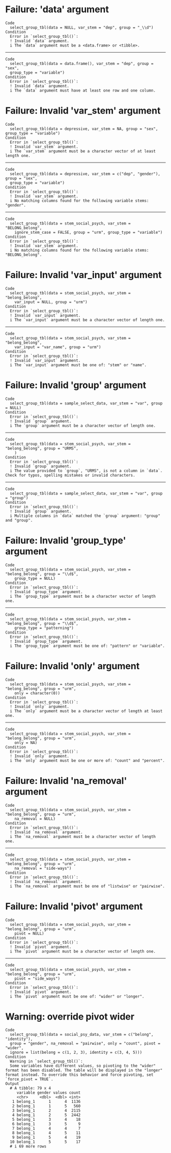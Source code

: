 # Failure: 'data' argument

    Code
      select_group_tbl(data = NULL, var_stem = "dep", group = "_\\d")
    Condition
      Error in `select_group_tbl()`:
      ! Invalid `data` argument.
      i The `data` argument must be a <data.frame> or <tibble>.

---

    Code
      select_group_tbl(data = data.frame(), var_stem = "dep", group = "sex",
      group_type = "variable")
    Condition
      Error in `select_group_tbl()`:
      ! Invalid `data` argument.
      i The `data` argument must have at least one row and one column.

# Failure: Invalid 'var_stem' argument

    Code
      select_group_tbl(data = depressive, var_stem = NA, group = "sex", group_type = "variable")
    Condition
      Error in `select_group_tbl()`:
      ! Invalid `var_stem` argument.
      i The `var_stem` argument must be a character vector of at least length one.

---

    Code
      select_group_tbl(data = depressive, var_stem = c("dep", "gender"), group = "sex",
      group_type = "variable")
    Condition
      Error in `select_group_tbl()`:
      ! Invalid `var_stem` argument.
      i No matching columns found for the following variable stems: "gender".

---

    Code
      select_group_tbl(data = stem_social_psych, var_stem = "BELONG_belong",
        ignore_stem_case = FALSE, group = "urm", group_type = "variable")
    Condition
      Error in `select_group_tbl()`:
      ! Invalid `var_stem` argument.
      i No matching columns found for the following variable stems: "BELONG_belong".

# Failure: Invalid 'var_input' argument

    Code
      select_group_tbl(data = stem_social_psych, var_stem = "belong_belong",
        var_input = NULL, group = "urm")
    Condition
      Error in `select_group_tbl()`:
      ! Invalid `var_input` argument.
      i The `var_input` argument must be a character vector of length one.

---

    Code
      select_group_tbl(data = stem_social_psych, var_stem = "belong_belong",
        var_input = "var_name", group = "urm")
    Condition
      Error in `select_group_tbl()`:
      ! Invalid `var_input` argument.
      i The `var_input` argument must be one of: "stem" or "name".

# Failure: Invalid 'group' argument

    Code
      select_group_tbl(data = sample_select_data, var_stem = "var", group = NULL)
    Condition
      Error in `select_group_tbl()`:
      ! Invalid `group` argument.
      i The `group` argument must be a character vector of length one.

---

    Code
      select_group_tbl(data = stem_social_psych, var_stem = "belong_belong", group = "URMS",
        )
    Condition
      Error in `select_group_tbl()`:
      ! Invalid `group` argument.
      i The value provided to `group`, "URMS", is not a column in `data`. Check for typos, spelling mistakes or invalid characters.

---

    Code
      select_group_tbl(data = sample_select_data, var_stem = "var", group = "group")
    Condition
      Error in `select_group_tbl()`:
      ! Invalid `group` argument.
      i Multiple columns in `data` matched the `group` argument: "group" and "group".

# Failure: Invalid 'group_type' argument

    Code
      select_group_tbl(data = stem_social_psych, var_stem = "belong_belong", group = "\\d$",
        group_type = NULL)
    Condition
      Error in `select_group_tbl()`:
      ! Invalid `group_type` argument.
      i The `group_type` argument must be a character vector of length one.

---

    Code
      select_group_tbl(data = stem_social_psych, var_stem = "belong_belong", group = "\\d$",
        group_type = "patterning")
    Condition
      Error in `select_group_tbl()`:
      ! Invalid `group_type` argument.
      i The `group_type` argument must be one of: "pattern" or "variable".

# Failure: Invalid 'only' argument

    Code
      select_group_tbl(data = stem_social_psych, var_stem = "belong_belong", group = "urm",
        only = character(0))
    Condition
      Error in `select_group_tbl()`:
      ! Invalid `only` argument.
      i The `only` argument must be a character vector of length at least one.

---

    Code
      select_group_tbl(data = stem_social_psych, var_stem = "belong_belong", group = "urm",
        only = NA)
    Condition
      Error in `select_group_tbl()`:
      ! Invalid `only` argument.
      i The `only` argument must be one or more of: "count" and "percent".

# Failure: Invalid 'na_removal' argument

    Code
      select_group_tbl(data = stem_social_psych, var_stem = "belong_belong", group = "urm",
        na_removal = NULL)
    Condition
      Error in `select_group_tbl()`:
      ! Invalid `na_removal` argument.
      i The `na_removal` argument must be a character vector of length one.

---

    Code
      select_group_tbl(data = stem_social_psych, var_stem = "belong_belong", group = "urm",
        na_removal = "side-ways")
    Condition
      Error in `select_group_tbl()`:
      ! Invalid `na_removal` argument.
      i The `na_removal` argument must be one of "listwise" or "pairwise".

# Failure: Invalid 'pivot' argument

    Code
      select_group_tbl(data = stem_social_psych, var_stem = "belong_belong", group = "urm",
        pivot = NULL)
    Condition
      Error in `select_group_tbl()`:
      ! Invalid `pivot` argument.
      i The `pivot` argument must be a character vector of length one.

---

    Code
      select_group_tbl(data = stem_social_psych, var_stem = "belong_belong", group = "urm",
        pivot = "side_ways")
    Condition
      Error in `select_group_tbl()`:
      ! Invalid `pivot` argument.
      i The `pivot` argument must be one of: "wider" or "longer".

# Warning: override pivot wider

    Code
      select_group_tbl(data = social_psy_data, var_stem = c("belong", "identity"),
      group = "gender", na_removal = "pairwise", only = "count", pivot = "wider",
      ignore = list(belong = c(1, 2, 3), identity = c(3, 4, 5)))
    Condition
      Warning in `select_group_tbl()`:
      Some variables have different values, so pivoting to the "wider" format has been disabled. The table will be displayed in the "longer" format instead. To override this behavior and force pivoting, set `force_pivot = TRUE`.
    Output
      # A tibble: 79 x 4
         variable gender values count
         <chr>     <dbl>  <dbl> <int>
       1 belong_1      1      4  1136
       2 belong_1      1      5   560
       3 belong_1      2      4  2115
       4 belong_1      2      5  2442
       5 belong_1      3      4    18
       6 belong_1      3      5     9
       7 belong_1      4      4     7
       8 belong_1      4      5    11
       9 belong_1      5      4    19
      10 belong_1      5      5    17
      # i 69 more rows

